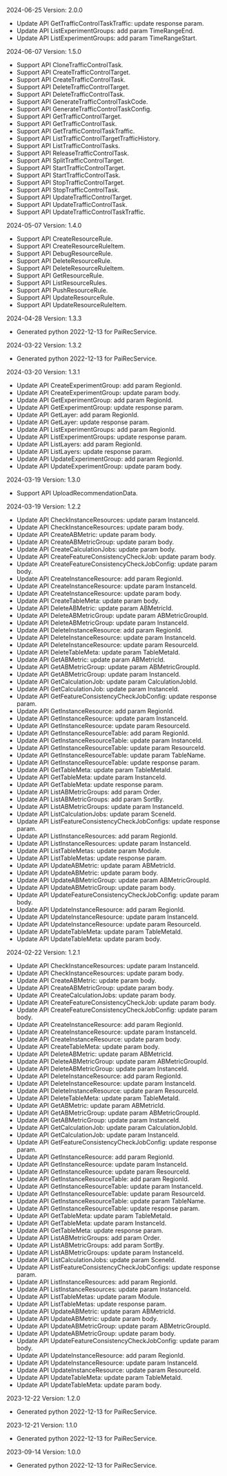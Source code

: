 2024-06-25 Version: 2.0.0
- Update API GetTrafficControlTaskTraffic: update response param.
- Update API ListExperimentGroups: add param TimeRangeEnd.
- Update API ListExperimentGroups: add param TimeRangeStart.


2024-06-07 Version: 1.5.0
- Support API CloneTrafficControlTask.
- Support API CreateTrafficControlTarget.
- Support API CreateTrafficControlTask.
- Support API DeleteTrafficControlTarget.
- Support API DeleteTrafficControlTask.
- Support API GenerateTrafficControlTaskCode.
- Support API GenerateTrafficControlTaskConfig.
- Support API GetTrafficControlTarget.
- Support API GetTrafficControlTask.
- Support API GetTrafficControlTaskTraffic.
- Support API ListTrafficControlTargetTrafficHistory.
- Support API ListTrafficControlTasks.
- Support API ReleaseTrafficControlTask.
- Support API SplitTrafficControlTarget.
- Support API StartTrafficControlTarget.
- Support API StartTrafficControlTask.
- Support API StopTrafficControlTarget.
- Support API StopTrafficControlTask.
- Support API UpdateTrafficControlTarget.
- Support API UpdateTrafficControlTask.
- Support API UpdateTrafficControlTaskTraffic.


2024-05-07 Version: 1.4.0
- Support API CreateResourceRule.
- Support API CreateResourceRuleItem.
- Support API DebugResourceRule.
- Support API DeleteResourceRule.
- Support API DeleteResourceRuleItem.
- Support API GetResourceRule.
- Support API ListResourceRules.
- Support API PushResourceRule.
- Support API UpdateResourceRule.
- Support API UpdateResourceRuleItem.


2024-04-28 Version: 1.3.3
- Generated python 2022-12-13 for PaiRecService.

2024-03-22 Version: 1.3.2
- Generated python 2022-12-13 for PaiRecService.

2024-03-20 Version: 1.3.1
- Update API CreateExperimentGroup: add param RegionId.
- Update API CreateExperimentGroup: update param body.
- Update API GetExperimentGroup: add param RegionId.
- Update API GetExperimentGroup: update response param.
- Update API GetLayer: add param RegionId.
- Update API GetLayer: update response param.
- Update API ListExperimentGroups: add param RegionId.
- Update API ListExperimentGroups: update response param.
- Update API ListLayers: add param RegionId.
- Update API ListLayers: update response param.
- Update API UpdateExperimentGroup: add param RegionId.
- Update API UpdateExperimentGroup: update param body.


2024-03-19 Version: 1.3.0
- Support API UploadRecommendationData.


2024-03-19 Version: 1.2.2
- Update API CheckInstanceResources: update param InstanceId.
- Update API CheckInstanceResources: update param body.
- Update API CreateABMetric: update param body.
- Update API CreateABMetricGroup: update param body.
- Update API CreateCalculationJobs: update param body.
- Update API CreateFeatureConsistencyCheckJob: update param body.
- Update API CreateFeatureConsistencyCheckJobConfig: update param body.
- Update API CreateInstanceResource: add param RegionId.
- Update API CreateInstanceResource: update param InstanceId.
- Update API CreateInstanceResource: update param body.
- Update API CreateTableMeta: update param body.
- Update API DeleteABMetric: update param ABMetricId.
- Update API DeleteABMetricGroup: update param ABMetricGroupId.
- Update API DeleteABMetricGroup: update param InstanceId.
- Update API DeleteInstanceResource: add param RegionId.
- Update API DeleteInstanceResource: update param InstanceId.
- Update API DeleteInstanceResource: update param ResourceId.
- Update API DeleteTableMeta: update param TableMetaId.
- Update API GetABMetric: update param ABMetricId.
- Update API GetABMetricGroup: update param ABMetricGroupId.
- Update API GetABMetricGroup: update param InstanceId.
- Update API GetCalculationJob: update param CalculationJobId.
- Update API GetCalculationJob: update param InstanceId.
- Update API GetFeatureConsistencyCheckJobConfig: update response param.
- Update API GetInstanceResource: add param RegionId.
- Update API GetInstanceResource: update param InstanceId.
- Update API GetInstanceResource: update param ResourceId.
- Update API GetInstanceResourceTable: add param RegionId.
- Update API GetInstanceResourceTable: update param InstanceId.
- Update API GetInstanceResourceTable: update param ResourceId.
- Update API GetInstanceResourceTable: update param TableName.
- Update API GetInstanceResourceTable: update response param.
- Update API GetTableMeta: update param TableMetaId.
- Update API GetTableMeta: update param InstanceId.
- Update API GetTableMeta: update response param.
- Update API ListABMetricGroups: add param Order.
- Update API ListABMetricGroups: add param SortBy.
- Update API ListABMetricGroups: update param InstanceId.
- Update API ListCalculationJobs: update param SceneId.
- Update API ListFeatureConsistencyCheckJobConfigs: update response param.
- Update API ListInstanceResources: add param RegionId.
- Update API ListInstanceResources: update param InstanceId.
- Update API ListTableMetas: update param Module.
- Update API ListTableMetas: update response param.
- Update API UpdateABMetric: update param ABMetricId.
- Update API UpdateABMetric: update param body.
- Update API UpdateABMetricGroup: update param ABMetricGroupId.
- Update API UpdateABMetricGroup: update param body.
- Update API UpdateFeatureConsistencyCheckJobConfig: update param body.
- Update API UpdateInstanceResource: add param RegionId.
- Update API UpdateInstanceResource: update param InstanceId.
- Update API UpdateInstanceResource: update param ResourceId.
- Update API UpdateTableMeta: update param TableMetaId.
- Update API UpdateTableMeta: update param body.


2024-02-22 Version: 1.2.1
- Update API CheckInstanceResources: update param InstanceId.
- Update API CheckInstanceResources: update param body.
- Update API CreateABMetric: update param body.
- Update API CreateABMetricGroup: update param body.
- Update API CreateCalculationJobs: update param body.
- Update API CreateFeatureConsistencyCheckJob: update param body.
- Update API CreateFeatureConsistencyCheckJobConfig: update param body.
- Update API CreateInstanceResource: add param RegionId.
- Update API CreateInstanceResource: update param InstanceId.
- Update API CreateInstanceResource: update param body.
- Update API CreateTableMeta: update param body.
- Update API DeleteABMetric: update param ABMetricId.
- Update API DeleteABMetricGroup: update param ABMetricGroupId.
- Update API DeleteABMetricGroup: update param InstanceId.
- Update API DeleteInstanceResource: add param RegionId.
- Update API DeleteInstanceResource: update param InstanceId.
- Update API DeleteInstanceResource: update param ResourceId.
- Update API DeleteTableMeta: update param TableMetaId.
- Update API GetABMetric: update param ABMetricId.
- Update API GetABMetricGroup: update param ABMetricGroupId.
- Update API GetABMetricGroup: update param InstanceId.
- Update API GetCalculationJob: update param CalculationJobId.
- Update API GetCalculationJob: update param InstanceId.
- Update API GetFeatureConsistencyCheckJobConfig: update response param.
- Update API GetInstanceResource: add param RegionId.
- Update API GetInstanceResource: update param InstanceId.
- Update API GetInstanceResource: update param ResourceId.
- Update API GetInstanceResourceTable: add param RegionId.
- Update API GetInstanceResourceTable: update param InstanceId.
- Update API GetInstanceResourceTable: update param ResourceId.
- Update API GetInstanceResourceTable: update param TableName.
- Update API GetInstanceResourceTable: update response param.
- Update API GetTableMeta: update param TableMetaId.
- Update API GetTableMeta: update param InstanceId.
- Update API GetTableMeta: update response param.
- Update API ListABMetricGroups: add param Order.
- Update API ListABMetricGroups: add param SortBy.
- Update API ListABMetricGroups: update param InstanceId.
- Update API ListCalculationJobs: update param SceneId.
- Update API ListFeatureConsistencyCheckJobConfigs: update response param.
- Update API ListInstanceResources: add param RegionId.
- Update API ListInstanceResources: update param InstanceId.
- Update API ListTableMetas: update param Module.
- Update API ListTableMetas: update response param.
- Update API UpdateABMetric: update param ABMetricId.
- Update API UpdateABMetric: update param body.
- Update API UpdateABMetricGroup: update param ABMetricGroupId.
- Update API UpdateABMetricGroup: update param body.
- Update API UpdateFeatureConsistencyCheckJobConfig: update param body.
- Update API UpdateInstanceResource: add param RegionId.
- Update API UpdateInstanceResource: update param InstanceId.
- Update API UpdateInstanceResource: update param ResourceId.
- Update API UpdateTableMeta: update param TableMetaId.
- Update API UpdateTableMeta: update param body.


2023-12-22 Version: 1.2.0
- Generated python 2022-12-13 for PaiRecService.

2023-12-21 Version: 1.1.0
- Generated python 2022-12-13 for PaiRecService.

2023-09-14 Version: 1.0.0
- Generated python 2022-12-13 for PaiRecService.

